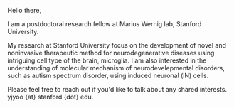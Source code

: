 Hello there, 

I am a postdoctoral research fellow at Marius Wernig lab, Stanford University.

My research at Stanford University focus on the development of novel and noninvasive therapeutic method for neurodegenerative diseases using intriguing cell type of the brain, microglia. I am also interested in the understanding of molecular mechanism of neurodevelepmental disorders, such as autism spectrum disorder, using induced neuronal (iN) cells.

Please feel free to reach out if you'd like to talk about any shared interests.
yjyoo {at} stanford {dot} edu.